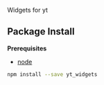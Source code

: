 Widgets for yt

Package Install
---------------

**Prerequisites**
- [node](http://nodejs.org/)

```bash
npm install --save yt_widgets
```

